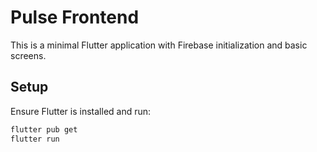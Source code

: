 # Pulse Frontend

This is a minimal Flutter application with Firebase initialization and basic screens.

## Setup

Ensure Flutter is installed and run:

```bash
flutter pub get
flutter run
```

